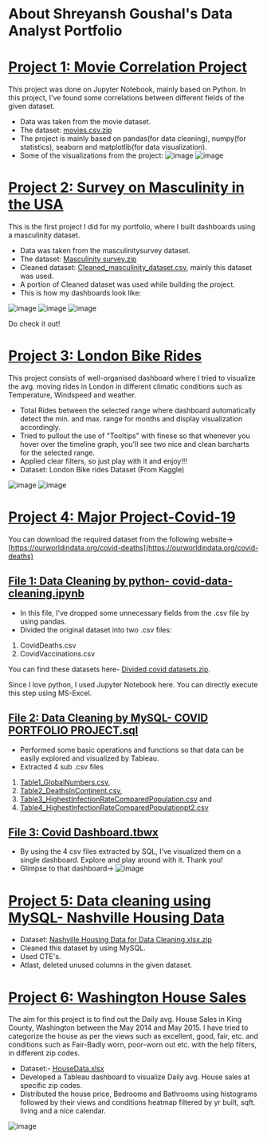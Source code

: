 # About Shreyansh Goushal's Data Analyst Portfolio


# [Project 1: Movie Correlation Project](https://github.com/Shreycandoit/data_analysis_portfolio/blob/main/PORTFOLIOPROJECTS-main/moviecorrelationproject.ipynb)

This project was done on Jupyter Notebook, mainly based on Python. In this project, I've found some correlations between different fields of the given dataset.

* Data was taken from the movie dataset.
* The dataset: [movies.csv.zip](https://github.com/iamdevanshuguptaa/PORTFOLIOPROJECTS/files/10474382/movies.csv.zip)
* The project is mainly based on pandas(for data cleaning), numpy(for statistics), seaborn and matplotlib(for data visualization).
* Some of the visualizations from the project:
![image](https://user-images.githubusercontent.com/109216952/213915361-84f61340-349e-4f2d-bd0a-aa8019fe73ba.png)
![image](https://user-images.githubusercontent.com/109216952/213915378-1baeb56a-3d19-4ea3-9924-a605c29710c5.png)



# [Project 2: Survey on Masculinity in the USA](https://public.tableau.com/app/profile/devanshu.gupta3647/viz/MasculinitySurvey_16702528343170/Maindashboard)
This is the first project I did for my portfolio, where I built dashboards using a masculinity dataset.

* Data was taken from the masculinitysurvey dataset.
* The dataset: [Masculinity survey.zip](https://github.com/iamdevanshuguptaa/PORTFOLIOPROJECTS/files/10474295/Masculinity.survey.zip)
* Cleaned dataset: [Cleaned_masculinity_dataset.csv](https://github.com/iamdevanshuguptaa/PORTFOLIOPROJECTS/files/10474296/Cleaned_masculinity_dataset.csv), mainly this dataset was used.
* A portion of Cleaned dataset was used while building the project.
* This is how my dashboards look like:

![image](https://user-images.githubusercontent.com/109216952/213911199-0d1f27ef-3bda-4364-8a5e-2098064833ff.png)
![image](https://user-images.githubusercontent.com/109216952/213911536-fb904691-6443-4667-86d9-68b64d30b955.png)
![image](https://user-images.githubusercontent.com/109216952/213911696-6a10c313-d41a-4c18-858d-c8abfe3e6bc0.png)

Do check it out!

# [Project 3: London Bike Rides](https://public.tableau.com/views/LondonBikeRides_17010780932340/LondonBikeRides?:language=en-US&:display_count=n&:origin=viz_share_link)

This project consists of well-organised dashboard where I tried to visualize the avg. moving rides in London in different climatic conditions such as Temperature, Windspeed and weather.

* Total Rides between the selected range where dashboard automatically detect the min. and max. range for months and display visualization accordingly.
* Tried to pullout the use of "Tooltips" with finese so that whenever you hover over the timeline graph, you'll see two nice and clean barcharts for the selected range.
* Applied clear filters, so just play with it and enjoy!!!
* Dataset: London Bike rides Dataset (From Kaggle)


![image](https://github.com/iamdevanshuguptaa/PORTFOLIOPROJECTS/assets/109216952/134c845f-c3e7-48f1-a7ac-5c7917546b63)
![image](https://github.com/iamdevanshuguptaa/PORTFOLIOPROJECTS/assets/109216952/2cfc8b78-01ba-4a83-9b3f-4591ccda8f49)


# [Project 4: Major Project-Covid-19](https://github.com/iamdevanshuguptaa/PORTFOLIOPROJECTS/tree/main/Major%20Project-Covid-19)
You can download the required dataset from the following website-> [https://ourworldindata.org/covid-deaths](https://ourworldindata.org/covid-deaths)

## [File 1: Data Cleaning by python- covid-data-cleaning.ipynb](https://github.com/iamdevanshuguptaa/PORTFOLIOPROJECTS/blob/main/Major%20Project-Covid-19/Covid-data-cleaning.ipynb) 

* In this file, I've dropped some unnecessary fields from the .csv file by using pandas.
* Divided the original dataset into two .csv files:
1. CovidDeaths.csv
2. CovidVaccinations.csv

You can find these datasets here- [Divided covid datasets.zip](https://github.com/iamdevanshuguptaa/PORTFOLIOPROJECTS/files/10476401/Divided.covid.datasets.zip).

Since I love python, I used Jupyter Notebook here. You can directly execute this step using MS-Excel.

## [File 2: Data Cleaning by MySQL- COVID PORTFOLIO PROJECT.sql](https://github.com/iamdevanshuguptaa/PORTFOLIOPROJECTS/blob/main/Major%20Project-Covid-19/COVID%20PORTFOLIO%20PROJECT.sql)

* Performed some basic operations and functions so that data can be easily explored and visualized by Tableau.
* Extracted 4 sub .csv files 
1. [Table1_GlobalNumbers.csv](https://github.com/iamdevanshuguptaa/PORTFOLIOPROJECTS/files/10476352/Table1_GlobalNumbers.csv),
2. [Table2_DeathsInContinent.csv](https://github.com/iamdevanshuguptaa/PORTFOLIOPROJECTS/files/10476355/Table2_DeathsInContinent.csv),
3. [Table3_HighestInfectionRateComparedPopulation.csv](https://github.com/iamdevanshuguptaa/PORTFOLIOPROJECTS/files/10476354/Table3_HighestInfectionRateComparedPopulation.csv) and
4. [Table4_HighestInfectionRateComparedPopulationpt2.csv](https://github.com/iamdevanshuguptaa/PORTFOLIOPROJECTS/files/10476359/Table4_HighestInfectionRateComparedPopulationpt2.csv)

## [File 3: Covid Dashboard.tbwx](https://public.tableau.com/views/CovidDashboard_16727675035610/Dashboard1?:language=en-US&:display_count=n&:origin=viz_share_link)

* By using the 4 csv files extracted by SQL, I've visualized them on a single dashboard. Explore and play around with it.
Thank you!
* Glimpse to that dashboard->
![image](https://user-images.githubusercontent.com/109216952/213959746-060d22e0-d2cb-4034-bfe5-ccb4237ddb4e.png)

# [Project 5: Data cleaning using MySQL- Nashville Housing Data](https://github.com/iamdevanshuguptaa/PORTFOLIOPROJECTS/blob/main/nashvilleDataCleaning.sql)

* Dataset: [Nashville Housing Data for Data Cleaning.xlsx.zip](https://github.com/iamdevanshuguptaa/PORTFOLIOPROJECTS/files/10476525/Nashville.Housing.Data.for.Data.Cleaning.xlsx.zip)
* Cleaned this dataset by using MySQL.
* Used CTE's.
* Atlast, deleted unused columns in the given dataset.


# [Project 6: Washington House Sales](https://public.tableau.com/app/profile/devanshu.gupta3647/viz/WashingtonHouseSales_17012368024790/KingCountyHouseSales)
The aim for this project is to find out the Daily avg. House Sales in King County, Washington between the May 2014 and May 2015. I have tried to categorize the house as per the views such as excellent, good, fair, etc. and conditions such as Fair-Badly worn, poor-worn out etc. with the help filters, in different zip codes.

* Dataset:- [HouseData.xlsx](https://github.com/iamdevanshuguptaa/PORTFOLIOPROJECTS/files/13520731/HouseData.xlsx)
* Developed a Tableau dashboard to visualize Daily avg. House sales at specific zip codes.
* Distributed the house price, Bedrooms and Bathrooms using histograms followed by their views and conditions heatmap filtered by yr built, sqft. living and a nice calendar.

![image](https://github.com/iamdevanshuguptaa/PORTFOLIOPROJECTS/assets/109216952/7bd9f1b7-0e1b-4141-8ee4-931cff4299c6)
